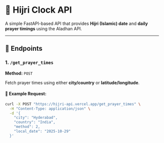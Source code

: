 # 🕌 Hijri Clock API

A simple FastAPI-based API that provides **Hijri (Islamic) date** and **daily prayer timings** using the Aladhan API.

---

## 🚀 Endpoints

### 1. `/get_prayer_times`
**Method:** `POST`

Fetch prayer times using either **city/country** or **latitude/longitude**.

#### 📩 Example Request:
```bash
curl -X POST "https://hijri-api.vercel.app/get_prayer_times" \
  -H "Content-Type: application/json" \
  -d '{
    "city": "Hyderabad",
    "country": "India",
    "method": 2,
    "local_date": "2025-10-29"
  }'
